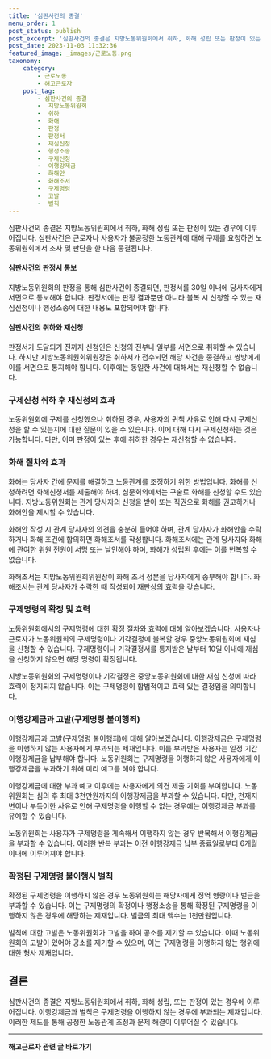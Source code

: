 ```yaml
---
title: '심판사건의 종결'
menu_order: 1
post_status: publish
post_excerpt: '심판사건의 종결은 지방노동위원회에서 취하, 화해 성립 또는 판정이 있는 경우에 이루어집니다. 심판사건은 근로자나 사용자가 불공정한 노동관계에 대해 구제를 요청하면 노동위원회에서 조사 및 판단을 한 다음 종결됩니다.'
post_date: 2023-11-03 11:32:36
featured_image: _images/근로노동.png
taxonomy:
    category:
        - 근로노동
        - 해고근로자
    post_tag:
        - 심판사건의 종결
        -  지방노동위원회
        -  취하
        -  화해
        -  판정
        -  판정서
        -  재심신청
        -  행정소송
        -  구제신청
        -  이행강제금
        -  화해안
        -  화해조서
        -  구제명령
        -  고발
        -  벌칙
---
```



심판사건의 종결은 지방노동위원회에서 취하, 화해 성립 또는 판정이 있는 경우에 이루어집니다. 심판사건은 근로자나 사용자가 불공정한 노동관계에 대해 구제를 요청하면 노동위원회에서 조사 및 판단을 한 다음 종결됩니다.

#### 심판사건의 판정서 통보

지방노동위원회의 판정을 통해 심판사건이 종결되면, 판정서를 30일 이내에 당사자에게 서면으로 통보해야 합니다. 판정서에는 판정 결과뿐만 아니라 불복 시 신청할 수 있는 재심신청이나 행정소송에 대한 내용도 포함되어야 합니다.

#### 심판사건의 취하와 재신청

판정서가 도달되기 전까지 신청인은 신청의 전부나 일부를 서면으로 취하할 수 있습니다. 하지만 지방노동위원회위원장은 취하서가 접수되면 해당 사건을 종결하고 쌍방에게 이를 서면으로 통지해야 합니다. 이후에는 동일한 사건에 대해서는 재신청할 수 없습니다.

### 구제신청 취하 후 재신청의 효과

노동위원회에 구제를 신청했으나 취하된 경우, 사용자의 귀책 사유로 인해 다시 구제신청을 할 수 있는지에 대한 질문이 있을 수 있습니다. 이에 대해 다시 구제신청하는 것은 가능합니다. 다만, 이미 판정이 있는 후에 취하한 경우는 재신청할 수 없습니다.

### 화해 절차와 효과

화해는 당사자 간에 문제를 해결하고 노동관계를 조정하기 위한 방법입니다. 화해를 신청하려면 화해신청서를 제출해야 하며, 심문회의에서는 구술로 화해를 신청할 수도 있습니다. 지방노동위원회는 관계 당사자의 신청을 받아 또는 직권으로 화해를 권고하거나 화해안을 제시할 수 있습니다.

화해안 작성 시 관계 당사자의 의견을 충분히 들어야 하며, 관계 당사자가 화해안을 수락하거나 화해 조건에 합의하면 화해조서를 작성합니다. 화해조서에는 관계 당사자와 화해에 관여한 위원 전원이 서명 또는 날인해야 하며, 화해가 성립된 후에는 이를 번복할 수 없습니다.

화해조서는 지방노동위원회위원장이 화해 조서 정본을 당사자에게 송부해야 합니다. 화해조서는 관계 당사자가 수락한 때 작성되어 재판상의 효력을 갖습니다.

### 구제명령의 확정 및 효력

노동위원회에서의 구제명령에 대한 확정 절차와 효력에 대해 알아보겠습니다. 사용자나 근로자가 노동위원회의 구제명령이나 기각결정에 불복할 경우 중앙노동위원회에 재심을 신청할 수 있습니다. 구제명령이나 기각결정서를 통지받은 날부터 10일 이내에 재심을 신청하지 않으면 해당 명령이 확정됩니다.

지방노동위원회의 구제명령이나 기각결정은 중앙노동위원회에 대한 재심 신청에 따라 효력이 정지되지 않습니다. 이는 구제명령이 합법적이고 효력 있는 결정임을 의미합니다.

### 이행강제금과 고발(구제명령 불이행죄)

이행강제금과 고발(구제명령 불이행죄)에 대해 알아보겠습니다. 이행강제금은 구제명령을 이행하지 않는 사용자에게 부과되는 제재입니다. 이를 부과받은 사용자는 일정 기간 이행강제금을 납부해야 합니다. 노동위원회는 구제명령을 이행하지 않은 사용자에게 이행강제금을 부과하기 위해 미리 예고를 해야 합니다.

이행강제금에 대한 부과 예고 이후에는 사용자에게 의견 제출 기회를 부여합니다. 노동위원회는 심의 후 최대 3천만원까지의 이행강제금을 부과할 수 있습니다. 다만, 천재지변이나 부득이한 사유로 인해 구제명령을 이행할 수 없는 경우에는 이행강제금 부과를 유예할 수 있습니다.

노동위원회는 사용자가 구제명령을 계속해서 이행하지 않는 경우 반복해서 이행강제금을 부과할 수 있습니다. 이러한 반복 부과는 이전 이행강제금 납부 종료일로부터 6개월 이내에 이루어져야 합니다.

### 확정된 구제명령 불이행시 벌칙

확정된 구제명령을 이행하지 않은 경우 노동위원회는 해당자에게 징역 형량이나 벌금을 부과할 수 있습니다. 이는 구제명령의 확정이나 행정소송을 통해 확정된 구제명령을 이행하지 않은 경우에 해당하는 제재입니다. 벌금의 최대 액수는 1천만원입니다.

벌칙에 대한 고발은 노동위원회가 고발을 하여 공소를 제기할 수 있습니다. 이때 노동위원회의 고발이 있어야 공소를 제기할 수 있으며, 이는 구제명령을 이행하지 않는 행위에 대한 형사 제재입니다.

## 결론

심판사건의 종결은 지방노동위원회에서 취하, 화해 성립, 또는 판정이 있는 경우에 이루어집니다. 이행강제금과 벌칙은 구제명령을 이행하지 않는 경우에 부과되는 제재입니다. 이러한 제도를 통해 공정한 노동관계 조정과 문제 해결이 이루어질 수 있습니다.
<!-- wp:separator -->
<hr class="wp-block-separator has-alpha-channel-opacity"/>
<!-- /wp:separator -->

<!-- wp:group {"backgroundColor":"base","layout":{"type":"constrained"}} -->
<div class="wp-block-group has-base-background-color has-background"><!-- wp:paragraph {"align":"center","fontSize":"medium"} -->
<p class="has-text-align-center has-large-font-size"><strong>해고근로자 관련 글 바로가기</strong></p>
<!-- /wp:paragraph -->


<!-- wp:latest-posts
{"categories":[{"id":12660,"count":19,"description":"","link":"https://uknowlaw.com/category/%ed%95%b4%ea%b3%a0%ea%b7%bc%eb%a1%9c%ec%9e%90/","name":"해고근로자","slug":"해고근로자","taxonomy":"category","parent":0,"meta":[],"_links":{"self":[{"href":"https://uknowlaw.com/wp-json/wp/v2/categories/12660"}],"collection":[{"href":"https://uknowlaw.com/wp-json/wp/v2/categories"}],"about":[{"href":"https://uknowlaw.com/wp-json/wp/v2/taxonomies/category"}],"wp:post_type":[{"href":"https://uknowlaw.com/wp-json/wp/v2/posts?categories=12660"}],"curies":[{"name":"wp","href":"https://api.w.org/{rel}","templated":true}]}}],"postsToShow":100,"excerptLength":28,"postLayout":"grid","columns":2,"featuredImageAlign":"left","featuredImageSizeSlug":"large","fontSize":18px} /--></div>
<!-- /wp:group -->
